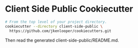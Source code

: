 # Client Side Public Cookiecutter

```bash
# From the top level of your project directory.
cookiecutter --directory client-side-public \
  https://github.com/jkenlooper/cookiecutters.git
```

Then read the generated client-side-public/README.md.
